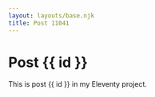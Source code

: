 ```yaml
---
layout: layouts/base.njk
title: Post 11041
---
```


# Post {{ id }}

This is post {{ id }} in my Eleventy project.
